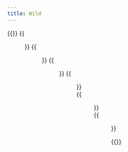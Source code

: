 ```yaml
---
title: Wild
---
```


{{<gallery caption-effect="none">}}
  {{<figure
    caption= "Water Birds" 
    class="no-photoswipe"
    link="/categories/waterbirds/"
    src="https://res.cloudinary.com/rama-llama/image/upload/c_limit,h_327.09,w_501.39/v1603830600/Blue_Heron_on_the_Wing_cznnbs.jpg">}}
  {{<figure 
    caption="The Zoo"
    class="no-photoswipe"
    link="/categories/zoo"
    src="https://res.cloudinary.com/rama-llama/image/upload/c_limit,h_327.09,w_501.39/v1588271831/Lepard_fxrwmp.jpg">}}
  {{<figure
    caption="Backyard Birds"
    class="no-photoswipe"
    link="/categories/backyard-birds"
    src="https://res.cloudinary.com/rama-llama/image/upload/c_limit,h_327.09,w_501.39/v1603838665/Birds_on_a_Wire_oy3vwa.jpg">}}
  {{<figure
    caption="Birds of Prey"
    class="no-photoswipe"
    link="/categories/birds-of-prey"
    src="https://res.cloudinary.com/rama-llama/image/upload/c_limit,h_327.09,w_501.39/v1602879402/Flight_2_nfok0h.jpg">}}  
  {{<figure
    caption="Outdoors"
    class="no-photoswipe"
    link="/categories/outdoors"
    src="https://res.cloudinary.com/rama-llama/image/upload/v1602865498/Bull_Elk_coxkwb.jpg">}}  
  {{<figure
    caption="Exotic Birds"
    class="no-photoswipe"
    link="/categories/exotic-birds"
    src="https://res.cloudinary.com/rama-llama/image/upload/v1605568078/Beautiful_Blue_Bird-2_fwkq1h.jpg">}}  
    

{{</gallery >}}
